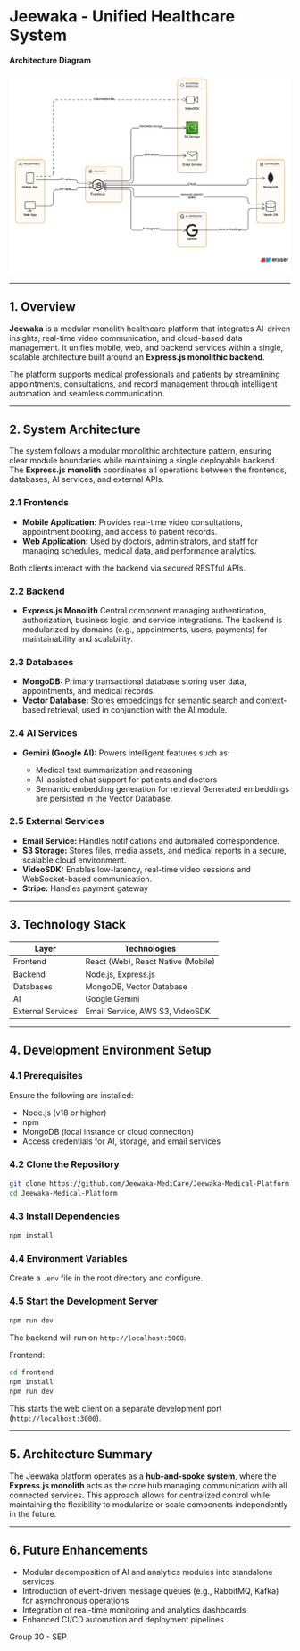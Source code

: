 # Jeewaka - Unified Healthcare System

**Architecture Diagram**

![System Architecture](https://raw.githubusercontent.com/Jeewaka-MediCare/Jeewaka-Medical-Platform/refs/heads/main/Assests/Architecture_Diagram.png)

---

## 1. Overview

**Jeewaka** is a modular monolith healthcare platform that integrates AI-driven insights, real-time video communication, and cloud-based data management.
It unifies mobile, web, and backend services within a single, scalable architecture built around an **Express.js monolithic backend**.

The platform supports medical professionals and patients by streamlining appointments, consultations, and record management through intelligent automation and seamless communication.

---

## 2. System Architecture

The system follows a modular monolithic architecture pattern, ensuring clear module boundaries while maintaining a single deployable backend.
The **Express.js monolith** coordinates all operations between the frontends, databases, AI services, and external APIs.

### 2.1 Frontends

* **Mobile Application:** Provides real-time video consultations, appointment booking, and access to patient records.
* **Web Application:** Used by doctors, administrators, and staff for managing schedules, medical data, and performance analytics.

Both clients interact with the backend via secured RESTful APIs.

### 2.2 Backend

* **Express.js Monolith**
  Central component managing authentication, authorization, business logic, and service integrations.
  The backend is modularized by domains (e.g., appointments, users, payments) for maintainability and scalability.

### 2.3 Databases

* **MongoDB:** Primary transactional database storing user data, appointments, and medical records.
* **Vector Database:** Stores embeddings for semantic search and context-based retrieval, used in conjunction with the AI module.

### 2.4 AI Services

* **Gemini (Google AI):**
  Powers intelligent features such as:

  * Medical text summarization and reasoning
  * AI-assisted chat support for patients and doctors
  * Semantic embedding generation for retrieval
    Generated embeddings are persisted in the Vector Database.

### 2.5 External Services

* **Email Service:** Handles notifications and automated correspondence.
* **S3 Storage:** Stores files, media assets, and medical reports in a secure, scalable cloud environment.
* **VideoSDK:** Enables low-latency, real-time video sessions and WebSocket-based communication.
* **Stripe:** Handles payment gateway
---

## 3. Technology Stack

| Layer             | Technologies                       |
| ----------------- | ---------------------------------- |
| Frontend          | React (Web), React Native (Mobile) |
| Backend           | Node.js, Express.js                |
| Databases         | MongoDB, Vector Database           |
| AI                | Google Gemini                      |
| External Services | Email Service, AWS S3, VideoSDK    |

---

## 4. Development Environment Setup

### 4.1 Prerequisites

Ensure the following are installed:

* Node.js (v18 or higher)
* npm
* MongoDB (local instance or cloud connection)
* Access credentials for AI, storage, and email services

### 4.2 Clone the Repository

```bash
git clone https://github.com/Jeewaka-MediCare/Jeewaka-Medical-Platform.git
cd Jeewaka-Medical-Platform
```

### 4.3 Install Dependencies

```bash
npm install
```

### 4.4 Environment Variables

Create a `.env` file in the root directory and configure.

### 4.5 Start the Development Server

```bash
npm run dev
```

The backend will run on `http://localhost:5000`.

Frontend:

```bash
cd frontend
npm install
npm run dev
```

This starts the web client on a separate development port (`http://localhost:3000`).

---

## 5. Architecture Summary

The Jeewaka platform operates as a **hub-and-spoke system**, where the **Express.js monolith** acts as the core hub managing communication with all connected services.
This approach allows for centralized control while maintaining the flexibility to modularize or scale components independently in the future.

---

## 6. Future Enhancements

* Modular decomposition of AI and analytics modules into standalone services
* Introduction of event-driven message queues (e.g., RabbitMQ, Kafka) for asynchronous operations
* Integration of real-time monitoring and analytics dashboards
* Enhanced CI/CD automation and deployment pipelines

Group 30 - SEP